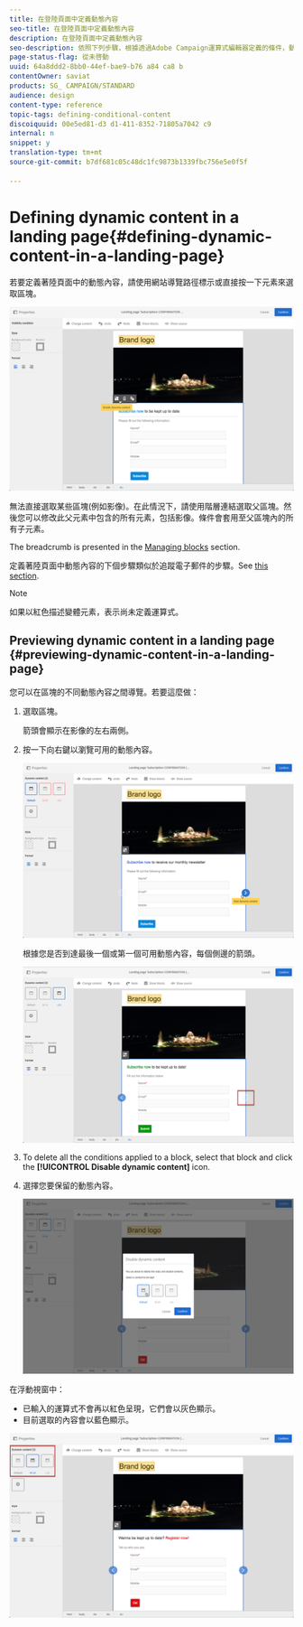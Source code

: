 ```yaml
---
title: 在登陸頁面中定義動態內容
seo-title: 在登陸頁面中定義動態內容
description: 在登陸頁面中定義動態內容
seo-description: 依照下列步驟，根據透過Adobe Campaign運算式編輯器定義的條件，動態顯示著陸頁面中的不同內容。
page-status-flag: 從未啓動
uuid: 64a8ddd2-8bb0-44ef-bae9-b76 a84 ca8 b
contentOwner: saviat
products: SG_ CAMPAIGN/STANDARD
audience: design
content-type: reference
topic-tags: defining-conditional-content
discoiquuid: 00e5ed81-d3 d1-411-8352-71805a7042 c9
internal: n
snippet: y
translation-type: tm+mt
source-git-commit: b7df681c05c48dc1fc9873b1339fbc756e5e0f5f

---
```



# Defining dynamic content in a landing page{#defining-dynamic-content-in-a-landing-page}

若要定義著陸頁面中的動態內容，請使用網站導覽路徑標示或直接按一下元素來選取區塊。

![](assets/dynamic_content_lp_1.png)

無法直接選取某些區塊(例如影像)。在此情況下，請使用階層連結選取父區塊。然後您可以修改此父元素中包含的所有元素，包括影像。條件會套用至父區塊內的所有子元素。

The breadcrumb is presented in the [Managing blocks](../../designing/using/managing-landing-page-structure-and-style.md) section.

定義著陸頁面中動態內容的下個步驟類似於追蹤電子郵件的步驟。See [this section](../../designing/using/defining-dynamic-content-in-an-email.md).

>[!NOTE]
>
>如果以紅色描述變體元素，表示尚未定義運算式。

## Previewing dynamic content in a landing page {#previewing-dynamic-content-in-a-landing-page}

您可以在區塊的不同動態內容之間導覽。若要這麼做：

1. 選取區塊。

   箭頭會顯示在影像的左右兩側。

1. 按一下向右鍵以瀏覽可用的動態內容。

   ![](assets/dynamic_content_lp_2.png)

   根據您是否到達最後一個或第一個可用動態內容，每個側邊的箭頭。

   ![](assets/dynamic_content_lp_3.png)

1. To delete all the conditions applied to a block, select that block and click the **[!UICONTROL Disable dynamic content]** icon.
1. 選擇您要保留的動態內容。

   ![](assets/dynamic_content_lp_5.png)

在浮動視窗中：

* 已輸入的運算式不會再以紅色呈現，它們會以灰色顯示。
* 目前選取的內容會以藍色顯示。

![](assets/dynamic_content_lp_4.png)


